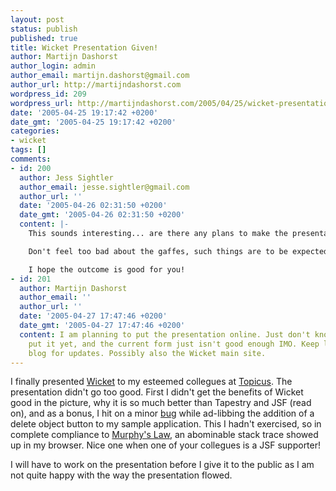 ```yaml
---
layout: post
status: publish
published: true
title: Wicket Presentation Given!
author: Martijn Dashorst
author_login: admin
author_email: martijn.dashorst@gmail.com
author_url: http://martijndashorst.com
wordpress_id: 209
wordpress_url: http://martijndashorst.com/2005/04/25/wicket-presentation-given/
date: '2005-04-25 19:17:42 +0200'
date_gmt: '2005-04-25 19:17:42 +0200'
categories:
- wicket
tags: []
comments:
- id: 200
  author: Jess Sightler
  author_email: jesse.sightler@gmail.com
  author_url: ''
  date: '2005-04-26 02:31:50 +0200'
  date_gmt: '2005-04-26 02:31:50 +0200'
  content: |-
    This sounds interesting... are there any plans to make the presentation materials public?  I'd be curious to see a detailed comparison of these three frameworks.

    Don't feel too bad about the gaffes, such things are to be expected in early presentations for fresh technologies.

    I hope the outcome is good for you!
- id: 201
  author: Martijn Dashorst
  author_email: ''
  author_url: ''
  date: '2005-04-27 17:47:46 +0200'
  date_gmt: '2005-04-27 17:47:46 +0200'
  content: I am planning to put the presentation online. Just don't know where to
    put it yet, and the current form just isn't good enough IMO. Keep looking at this
    blog for updates. Possibly also the Wicket main site.
---
```

<p>I finally presented <a href="http://wicket.sf.net" title="Wicket">Wicket</a> to my esteemed collegues at <a href="http://www.topicus.nl" title="Topicus">Topicus</a>. The presentation didn't go too good. First I didn't get the benefits of Wicket good in the picture, why it is so much better than Tapestry and JSF (read on), and as a bonus, I hit on a minor <a href="">bug</a> while ad-libbing the addition of a delete object button to my sample application. This I hadn't exercised, so in complete compliance to <a href="http://en.wikipedia.org/wiki/Murphy's_law">Murphy's Law</a>, an abominable stack trace showed up in my browser. Nice one when one of your collegues is a JSF supporter!</p>
<p>I will have to work on the presentation before I give it to the public as I am not quite happy with the way the presentation flowed.</p>
